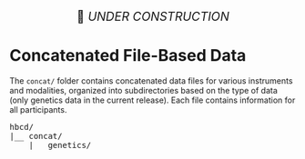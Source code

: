 <p style="text-align: center; font-size: 1.5em;">🚧 <i>UNDER CONSTRUCTION</i></p>

# Concatenated File-Based Data

The `concat/` folder contains concatenated data files for various instruments and modalities, organized into subdirectories based on the type of data (only genetics data in the current release). Each file contains information for all participants.

<pre class="folder-tree">
hbcd/
|__ concat/ 
    |__ genetics/
</pre>
